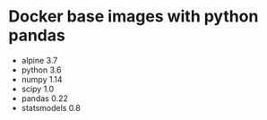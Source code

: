 # Docker base images with python pandas

 - alpine 3.7
 - python 3.6
 - numpy 1.14
 - scipy 1.0
 - pandas 0.22
 - statsmodels 0.8


